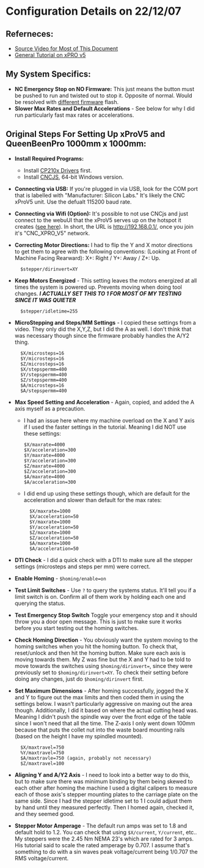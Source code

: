 # Configuration Details on 22/12/07

## Referneces:
- [Source Video for Most of This Document](https://youtu.be/I2wec_L6j14)
- [General Tutorial on xPRO v5](https://makerhardware.net/knowledge-base/faqs/xpro-v5-faq/)
## My System Specifics:
- **NC Emergency Stop on NO Firmware:** This just means the button must be pushed to run and twisted out to stop it. Opposite of normal. Would be resolved with [different firmware](https://github.com/Spark-Concepts/xPro-V5/tree/main/Firmware) flash.
- **Slower Max Rates and Default Accelerations** - See below for why I did run particularly fast max rates or accelerations.

## Original Steps For Setting Up xProV5 and QueenBeenPro 1000mm x 1000mm:

- **Install Required Programs:**
    - Install [CP210x Drivers](https://www.silabs.com/developers/usb-to-uart-bridge-vcp-drivers?tab=downloads) first.
    - Install [CNCJS](https://github.com/cncjs/cncjs/releases), 64-bit Windows version.

- **Connecting via USB:** If you're plugged in via USB, look for the COM port that is labelled with "Manufacturer: Silicon Labs." It's likely the CNC xProV5 unit. Use the defualt 115200 baud rate.

- **Connecting via Wifi (Option):** It's possible to not use CNCjs and just connect to the webuUI that the xProV5 serves up on the hotspot it creates ([see here](https://github.com/Spark-Concepts/xPro-V5/wiki/Wifi_guide)). In short, the URL is http://192.168.0.1/, once you join it's "CNC_XPRO_V5" network.

- **Correcting Motor Directions:** I had to flip the Y and X motor directions to get them to agree with the following conventions: (Looking at Front of Machine Facing Rearward):  X+: Right / Y+: Away / Z+: Up.

        $stepper/dirinvert=XY

- **Keep Motors Energized** - This setting leaves the motors energized at all times the system is powered up. Prevents moving when doing tool changes. ***I ACTUALLY SET THIS TO 1 FOR MOST OF MY TESTING SINCE IT WAS QUIETER***

        $stepper/idletime=255

- **MicroStepping and Steps/MM Settings** - I copied these settings from a video. They only did the X,Y,Z, but I did the A as well. I don't think that was necessary though since the firmware probably handles the A/Y2 thing.

        $X/microsteps=16
        $Y/microsteps=16
        $Z/microsteps=16
        $X/stepspermm=400
        $Y/stepspermm=400
        $Z/stepspermm=400
        $A/microsteps=16
        $A/stepspermm=400

- **Max Speed Setting and Acceleration** - Again, copied, and added the A axis myself as a precaution. 
    -   I had an issue here where my machine overload on the X and Y axis if I used the faster settings in the tutorial. Meaning I did NOT use these settings:

            $X/maxrate=4000
            $X/acceleration=300
            $Y/maxrate=4000
            $Y/acceleration=300
            $Z/maxrate=4000
            $Z/acceleration=300
            $A/maxrate=4000
            $A/acceleration=300

    - I did end up using these settings though, which are default for the acceleration and slower than default for the max rates:

            $X/maxrate=1000
            $X/acceleration=50
            $Y/maxrate=1000
            $Y/acceleration=50
            $Z/maxrate=1000
            $Z/acceleration=50
            $A/maxrate=1000
            $A/acceleration=50
   
- **DTI Check** - I did a quick check with a DTI to make sure all the stepper settings (microsteps and steps per mm) were correct.
- **Enable Homing** - `$homing/enable=on`
- **Test Limit Switches** - Use `?` to query the systems status. It'll tell you if a limit switch is on. Confirm all of them work by holding each one and querying the status.
- **Test Emergency Stop Switch** Toggle your emergency stop and it should throw you a door open message. This is just to make sure it works before you start testing out the homing switches.
- **Check Homing Direction** - You obviously want the system moving to the homing switches when you hit the homing button. To check that, reset/unlock and then hit the homing button. Make sure each axis is moving towards them. My Z was fine but the X and Y had to be told to move towards the switches using `$homing/dirinvert=`, since they were previously set to `$homing/dirinvert=XY`. To check their setting before doing any changes, just do `$homing/dirinvert` first.
- **Set Maximum Dimensions** - After homing successfully, jogged the X and Y to figure out the max limits and then coded them in using the settings below. I wasn't particularly aggressive on maxing out the area though. Additionally, I did it based on where the actual cutting head was. Meaning I didn't push the spindle way over the front edge of the table since I won't need that all the time. The Z-axis I only went down 100mm because that puts the collet nut into the waste board mounting rails (based on the height I have my spindled mounted).

        $X/maxtravel=750
        %Y/maxtravel=750
        $A/maxtravle=750 (again, probably not necessary)
        $Z/maxtravel=100

- **Aligning Y and A/Y2 Axis** - I need to look into a better way to do this, but to make sure there was minimum binding by them being skewed to each other after homing the machine I used a digital calipers to measure each of those axis's stepper mounting plates to the carriage plate on the same side. Since I had the stepper idletime set to 1 I could adjust them by hand until they measured perfectly. Then I homed again, checked it, and they seemed good.
- **Stepper Motor Amperage** - The default run amps was set to 1.8 and default hold to 1.2. You can check that using `$X/current`, `Y/current`, etc.. My steppers were the 2.45 Nm NEMA 23's which are rated for 3 amps. His tutorial said to scale the rated amperage by 0.707. I assume that's something to do with a sin waves peak voltage/current being 1/0.707 the RMS voltage/current.
